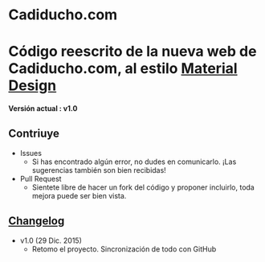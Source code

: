 # Cadiducho.com
Código reescrito de la nueva web de Cadiducho.com, al estilo [Material Design](http://www.google.com/design/spec/material-design/introduction.html)
===========
#### Versión actual : v1.0

## Contriuye
- Issues
    - Si has encontrado algún error, no dudes en comunicarlo. ¡Las sugerencias también son bien recibidas!
- Pull Request
    - Sientete libre de hacer un fork del código y proponer incluirlo, toda mejora puede ser bien vista.

## [Changelog](https://github.com/Cadiducho/Cadiducho.com/changelog.md)
- v1.0 (29 Dic. 2015)
	- Retomo el proyecto. Sincronización de todo con GitHub
	
